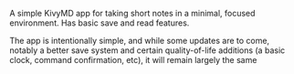 A simple KivyMD app for taking short notes in a minimal, focused environment. Has basic save and read features.

The app is intentionally simple, and while some updates are to come, notably a better save system and certain quality-of-life additions (a basic clock, command confirmation, etc), it will remain largely the same
